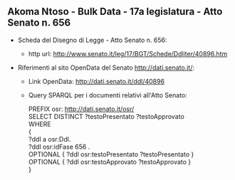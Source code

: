 ## Akoma Ntoso - Bulk Data - 17a legislatura - Atto Senato n. 656 ##

* Scheda del Disegno di Legge - Atto Senato n. 656:
	* http url: http://www.senato.it/leg/17/BGT/Schede/Ddliter/40896.htm

* Riferimenti al sito OpenData del Senato http://dati.senato.it/:
	* Link OpenData: http://dati.senato.it/ddl/40896
	* Query SPARQL per i documenti relativi all'Atto Senato:

        PREFIX osr: <http://dati.senato.it/osr/>  
		SELECT DISTINCT ?testoPresentato ?testoApprovato  
		WHERE  
		{  
		    ?ddl a osr:Ddl.  
		    ?ddl osr:idFase 656 .  
		    OPTIONAL { ?ddl osr:testoPresentato ?testoPresentato }  
		    OPTIONAL { ?ddl osr:testoApprovato ?testoApprovato }  
		}
		